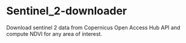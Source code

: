 # Sentinel_2-downloader
Download sentinel 2 data from  Copernicus Open Access Hub API and compute NDVI for any area of interest.
